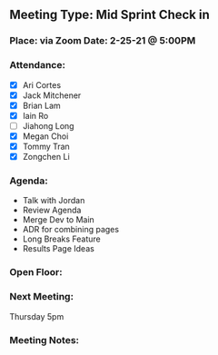 ## Meeting Type: Mid Sprint Check in
### Place: via Zoom					Date: 2-25-21 @ 5:00PM
				
### Attendance:   
- [x] Ari Cortes			
- [x] Jack Mitchener
- [x] Brian Lam				
- [x] Iain Ro
- [ ] Jiahong Long			
- [x] Megan Choi
- [x] Tommy Tran			
- [x] Zongchen Li

### Agenda:
- Talk with Jordan
- Review Agenda
- Merge Dev to Main
- ADR for combining pages
- Long Breaks Feature
- Results Page Ideas

### Open Floor:

### Next Meeting:
Thursday 5pm
### Meeting Notes:
